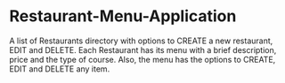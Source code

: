 # Restaurant-Menu-Application
A list of Restaurants directory with options to CREATE a new restaurant, EDIT and DELETE. Each Restaurant has its menu with a brief description, price and the type of course. Also, the menu has the options to CREATE, EDIT and DELETE any item.

